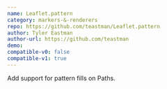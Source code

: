 ```yaml
---
name: Leaflet.pattern
category: markers-&-renderers
repo: https://github.com/teastman/Leaflet.pattern
author: Tyler Eastman
author-url: https://github.com/teastman
demo: 
compatible-v0: false
compatible-v1: true
---
```


Add support for pattern fills on Paths.
